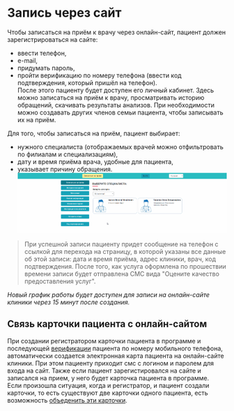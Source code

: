# Запись через сайт

Чтобы записаться на приём к врачу через онлайн-сайт, пациент должен зарегистрироваться на сайте:    
 - ввести телефон,
 - e-mail,
 - придумать пароль,
 - пройти верификацию по номеру телефона (ввести код подтверждения, который пришёл на телефон).     
 После этого пациенту будет доступен его личный кабинет. Здесь можно записаться на приём к врачу, просматривать историю обращений, скачивать результаты анализов. При необходимости можно создавать других членов семьи пациента, чтобы записывать их на приём.       

 Для того, чтобы записаться на приём, пациент выбирает:   
 - нужного специалиста (отображаемых врачей можно отфильтровать по филиалам и специализациям),    
 - дату и время приёма врача, удобные для пациента, 
 - указывает причину обращения.    
 ![Image](Image/online.gif)

>При успешной записи пациенту придет сообщение на телефон с ссылкой для перехода на страницу, в которой указаны все данные об этой записи: дата и время приёма, адрес клиники, врач, код подтверждения. После того, как услуга оформлена по прошествии времени записи будет отправлена СМС вида "Оцените качество предоставления услуг".     
  
*Новый график работы будет доступен для записи на онлайн-сайте клиники через 15 минут после создания.*
## Связь карточки пациента с онлайн-сайтом

При создании регистратором карточки пациента в программе и последующей <a href="./verification">верификации</a> пациента по номеру мобильного телефона, автоматически создается электронная карта пациента на онлайн-сайте клиники. При этом пациенту приходит смс с логином и паролем для входа на сайт. Также если пациент зарегистировался на сайте и записался на прием, у него будет карточка пациента в программе.    
Если произошла ситуация, когда и регистратор, и пациент создали карточки, то есть существуют две карточки одного пациента, есть возможность <a href="./PatientIntegration">объеденить эти карточки</a>.